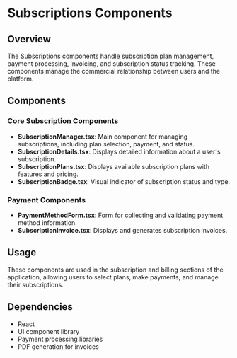 # Subscriptions Components

## Overview
The Subscriptions components handle subscription plan management, payment processing, invoicing, and subscription status tracking. These components manage the commercial relationship between users and the platform.

## Components

### Core Subscription Components
- **SubscriptionManager.tsx**: Main component for managing subscriptions, including plan selection, payment, and status.
- **SubscriptionDetails.tsx**: Displays detailed information about a user's subscription.
- **SubscriptionPlans.tsx**: Displays available subscription plans with features and pricing.
- **SubscriptionBadge.tsx**: Visual indicator of subscription status and type.

### Payment Components
- **PaymentMethodForm.tsx**: Form for collecting and validating payment method information.
- **SubscriptionInvoice.tsx**: Displays and generates subscription invoices.

## Usage
These components are used in the subscription and billing sections of the application, allowing users to select plans, make payments, and manage their subscriptions.

## Dependencies
- React
- UI component library
- Payment processing libraries
- PDF generation for invoices